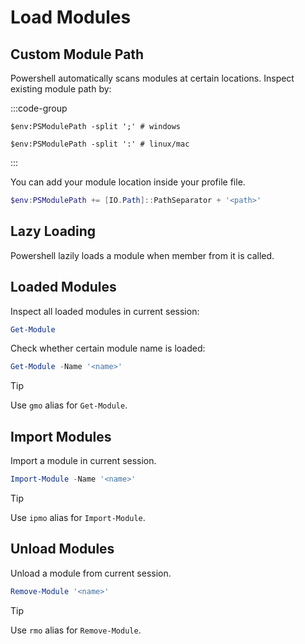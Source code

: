 # Load Modules

## Custom Module Path

Powershell automatically scans modules at certain locations.
Inspect existing module path by:

:::code-group
```ps1[Windows]
$env:PSModulePath -split ';' # windows
```
```ps1[Linux/Mac]
$env:PSModulePath -split ':' # linux/mac
```
:::

You can add your module location inside your profile file.

```ps1
$env:PSModulePath += [IO.Path]::PathSeparator + '<path>'
```

## Lazy Loading

Powershell lazily loads a module when member from it is called.

## Loaded Modules

Inspect all loaded modules in current session:

```ps1
Get-Module
```

Check whether certain module name is loaded:

```ps1
Get-Module -Name '<name>'
```

> [!TIP]
> Use `gmo` alias for `Get-Module`.

## Import Modules

Import a module in current session.

```ps1
Import-Module -Name '<name>'
```
> [!TIP]
> Use `ipmo` alias for `Import-Module`.

## Unload Modules

Unload a module from current session.

```ps1
Remove-Module '<name>'
```

> [!TIP]
> Use `rmo` alias for `Remove-Module`.

